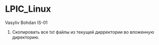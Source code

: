 # LPIC_Linux
Vasyliv Bohdan IS-01
1. Скопировать все txt файлы из текущей дирректории во вложенную директорию.

